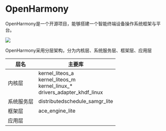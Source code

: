 # OpenHarmony

OpenHarmony是一个开源项目，能够搭建一个智能终端设备操作系统框架与平台。

![](https://gitee.com/openharmony/docs/raw/master/zh-cn/figures/1.png)

OpenHarmony采用分层架构，分为内核层、系统服务层、框架层、应用层

| 层名       | 主要库                                                       |
| ---------- | ------------------------------------------------------------ |
| 内核层     | kernel_liteos_a<br />kernel_liteos_m<br />kernel_linux_*<br />drivers_adapter_khdf_linux |
| 系统服务层 | distributedschedule_samgr_lite<br />                         |
| 框架层     | ace_engine_lite                                              |
| 应用层     |                                                              |

